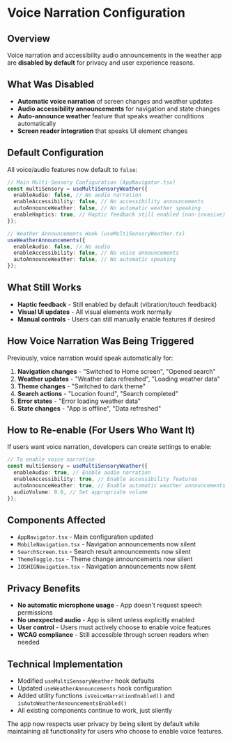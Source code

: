 # Voice Narration Configuration

## Overview

Voice narration and accessibility audio announcements in the weather app are **disabled by default**
for privacy and user experience reasons.

## What Was Disabled

- **Automatic voice narration** of screen changes and weather updates
- **Audio accessibility announcements** for navigation and state changes
- **Auto-announce weather** feature that speaks weather conditions automatically
- **Screen reader integration** that speaks UI element changes

## Default Configuration

All voice/audio features now default to `false`:

```typescript
// Main Multi-Sensory Configuration (AppNavigator.tsx)
const multiSensory = useMultiSensoryWeather({
  enableAudio: false, // No audio narration
  enableAccessibility: false, // No accessibility announcements
  autoAnnounceWeather: false, // No automatic weather speaking
  enableHaptics: true, // Haptic feedback still enabled (non-invasive)
});

// Weather Announcements Hook (useMultiSensoryWeather.ts)
useWeatherAnnouncements({
  enableAudio: false, // No audio
  enableAccessibility: false, // No voice announcements
  autoAnnounceWeather: false, // No automatic speaking
});
```

## What Still Works

- **Haptic feedback** - Still enabled by default (vibration/touch feedback)
- **Visual UI updates** - All visual elements work normally
- **Manual controls** - Users can still manually enable features if desired

## How Voice Narration Was Being Triggered

Previously, voice narration would speak automatically for:

1. **Navigation changes** - "Switched to Home screen", "Opened search"
2. **Weather updates** - "Weather data refreshed", "Loading weather data"
3. **Theme changes** - "Switched to dark theme"
4. **Search actions** - "Location found", "Search completed"
5. **Error states** - "Error loading weather data"
6. **State changes** - "App is offline", "Data refreshed"

## How to Re-enable (For Users Who Want It)

If users want voice narration, developers can create settings to enable:

```typescript
// To enable voice narration
const multiSensory = useMultiSensoryWeather({
  enableAudio: true, // Enable audio narration
  enableAccessibility: true, // Enable accessibility features
  autoAnnounceWeather: true, // Enable automatic weather announcements
  audioVolume: 0.6, // Set appropriate volume
});
```

## Components Affected

- `AppNavigator.tsx` - Main configuration updated
- `MobileNavigation.tsx` - Navigation announcements now silent
- `SearchScreen.tsx` - Search result announcements now silent
- `ThemeToggle.tsx` - Theme change announcements now silent
- `IOSHIGNavigation.tsx` - Navigation announcements now silent

## Privacy Benefits

- **No automatic microphone usage** - App doesn't request speech permissions
- **No unexpected audio** - App is silent unless explicitly enabled
- **User control** - Users must actively choose to enable voice features
- **WCAG compliance** - Still accessible through screen readers when needed

## Technical Implementation

- Modified `useMultiSensoryWeather` hook defaults
- Updated `useWeatherAnnouncements` hook configuration
- Added utility functions `isVoiceNarrationEnabled()` and `isAutoWeatherAnnouncementsEnabled()`
- All existing components continue to work, just silently

The app now respects user privacy by being silent by default while maintaining all functionality for
users who choose to enable voice features.
